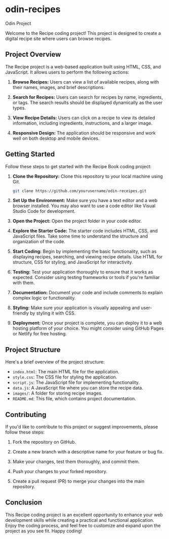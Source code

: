 # odin-recipes

Odin Project

Welcome to the Recipe coding project! This project is designed to create a digital recipe site where users can browse recipes.

## Project Overview

The Recipe project is a web-based application built using HTML, CSS, and JavaScript. It allows users to perform the following actions:

1. **Browse Recipes:** Users can view a list of available recipes, along with their names, images, and brief descriptions.

2. **Search for Recipes:** Users can search for recipes by name, ingredients, or tags. The search results should be displayed dynamically as the user types.

3. **View Recipe Details:** Users can click on a recipe to view its detailed information, including ingredients, instructions, and a larger image.

4. **Responsive Design:** The application should be responsive and work well on both desktop and mobile devices.

## Getting Started

Follow these steps to get started with the Recipe Book coding project:

1. **Clone the Repository:** Clone this repository to your local machine using Git.

   ```bash
   git clone https://github.com/yourusername/odin-receipes.git
   ```

2. **Set Up the Environment:** Make sure you have a text editor and a web browser installed. You may also want to use a code editor like Visual Studio Code for development.

3. **Open the Project:** Open the project folder in your code editor.

4. **Explore the Starter Code:** The starter code includes HTML, CSS, and JavaScript files. Take some time to understand the structure and organization of the code.

5. **Start Coding:** Begin by implementing the basic functionality, such as displaying recipes, searching, and viewing recipe details. Use HTML for structure, CSS for styling, and JavaScript for interactivity.

6. **Testing:** Test your application thoroughly to ensure that it works as expected. Consider using testing frameworks or tools if you're familiar with them.

7. **Documentation:** Document your code and include comments to explain complex logic or functionality.

8. **Styling:** Make sure your application is visually appealing and user-friendly by styling it with CSS.

9. **Deployment:** Once your project is complete, you can deploy it to a web hosting platform of your choice. You might consider using GitHub Pages or Netlify for free hosting.

## Project Structure

Here's a brief overview of the project structure:

- `index.html`: The main HTML file for the application.
- `style.css`: The CSS file for styling the application.
- `script.js`: The JavaScript file for implementing functionality.
- `data.js`: A JavaScript file where you can store the recipe data.
- `images/`: A folder for storing recipe images.
- `README.md`: This file, which contains project documentation.

## Contributing

If you'd like to contribute to this project or suggest improvements, please follow these steps:

1. Fork the repository on GitHub.

2. Create a new branch with a descriptive name for your feature or bug fix.

3. Make your changes, test them thoroughly, and commit them.

4. Push your changes to your forked repository.

5. Create a pull request (PR) to merge your changes into the main repository.

## Conclusion

This Recipe coding project is an excellent opportunity to enhance your web development skills while creating a practical and functional application. Enjoy the coding process, and feel free to customize and expand upon the project as you see fit. Happy coding!
